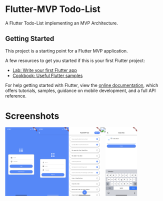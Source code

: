 # Flutter-MVP Todo-List

A Flutter Todo-List implementing an MVP Architecture.

## Getting Started

This project is a starting point for a Flutter MVP application.

A few resources to get you started if this is your first Flutter project:

- [Lab: Write your first Flutter app](https://flutter.io/docs/get-started/codelab)
- [Cookbook: Useful Flutter samples](https://flutter.io/docs/cookbook)

For help getting started with Flutter, view the 
[online documentation](https://flutter.io/docs), which offers tutorials, 
samples, guidance on mobile development, and a full API reference.

# Screenshots
<img src="https://github.com/akinsete/Flutter-Todo-MVP-App/blob/master/assets/images/sign_in.png" align="left" height="220">
<img src="https://github.com/akinsete/Flutter-Todo-MVP-App/blob/master/assets/images/sign_up.png" align="left" height="220">
<img src="https://github.com/akinsete/Flutter-Todo-MVP-App/blob/master/assets/images/todo_list.png" align="left" height="220">
<img src="https://github.com/akinsete/Flutter-Todo-MVP-App/blob/master/assets/images/confirm_delete.png" align="left" height="220">
<img src="https://github.com/akinsete/Flutter-Todo-MVP-App/blob/master/assets/images/create_todo.png" align="left" height="220">

